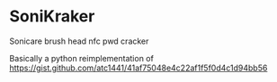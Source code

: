 # SoniKraker
Sonicare brush head nfc pwd cracker

Basically a python reimplementation of https://gist.github.com/atc1441/41af75048e4c22af1f5f0d4c1d94bb56
